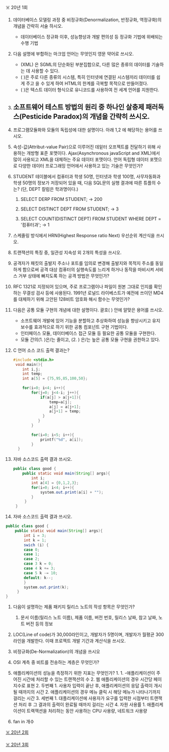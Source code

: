 ☠️ 20년 1회

1. 데이터베이스 모델링 과정 중 비정규화(Denormalization, 반정규화, 역정규화)의 개념을 간략히 서술 하시오.
    - 데이터베이스 정규화 이후, 성능향상과 개발 편의성 등 정규화 기법에 위배되는 수행 기법
2. 다음 설명에 부합하는 마크업 언어는 무엇인지 영문 약어로 쓰시오.
    - (XML) 은 SGML의 단순화된 부분집합으로, 다른 많은 종류의 데이터를 기술하는 데 사용할 수 있다.
    - ( )은 주로 다른 종류의 시스템, 특히 인터넷에 연결된 시스템끼리 데이터를 쉽게 주고 을 수 있게 하여 HTML의 한계를 극복할 목적으로 만들어졌다.
    - ( )은 텍스트 데이터 형식으로 유니코드를 사용하여 전 세계 언어를 지원한다.
3. 소프트웨어 테스트 방법의 원리 중 하나인 살충제 패러독스(Pesticide Paradox)의 개념을 간략히 쓰시오.
    - 
4. 프로그램모듈화와 모듈의 독립성에 대한 설명이다. 아래 1,2 에 해당하는 용어를 쓰시오.
5. 속성-값(Attribut-value Pair)으로 이루어진 데잍터 오프젝트를 전달하기 위해 사용하는 개방형 표준 포맷이다. Ajax(Asynchronous javaScript and XML)에서 많이 사용되고 XML을 대체하는 주요 데이터 포맷이다. 언어 독립형 데이터 포맷으로 다양한 데이터 프로그래밍 언어에서  사용하고 있는 기술은 무엇인가?
6. STUDENT 테이블에서 컴퓨터과 학생 50명, 인터넷과 학생 100명, 사무자동화과 학생 50명의 정보가 저장되어 있을 때, 다음 SQL문의 실행 결과에 따른 튜플의 수는? (단, DEPT 칼럼은 학과명이다.)
    
    1) SELECT DERP FROM STUDENT;  → 200
    
    2) SELECT DISTINCT DEPT FROM STUDENT;  → 3
    
    3) SELECT COUNT(DISTINCT DEPT) FROM STUDENT WHERE DEPT = '컴퓨터과';  → 1
    
7. 스케줄링 방식에서 HRN(Highest Response ratio Next) 우선순위 계산식을 쓰시오.
8. 트랜잭션의 특징 중, 일관성 지속성 외 2개의 특성을 쓰시오.
9. 공격자가 패킷의 출발지 주소나 포트를 임의로 변경해 출발지와 목적지 주소를 동일하게 함으로써 공격 대상 컴퓨터의 실행속도를 느리게 하거나 동작을 마비시켜 서비스 거부 상태에 빠지도록 하는 공격 방법은 무엇인가?
10. RFC 1321로 지정되어 있으며, 주로 프로그램이나 파일이 원본 그대로 인지를 확인하는 무결성 검사 등에 사용된다. 1991년 로널드 라이베스트가 예전에 쓰이던 MD4를 대체하기 위해 고안된 128비트 암호화 해시 함수는 무엇인가?
11. 다음은 공통 모듈 구현의 개념에 대한 설명이다. 괄호( ) 안에 알맞은 용어를 쓰시오.
    - 소프트웨어 개발에 있어 기능을 분할하고 추상화하여 성능을 향상시키고 유지보수를 효과적으로 하기 위한 공통 컴포넌트 구현 기법이다.
    - 인터페이스 모듈, 데이터베이스 접근 모듈 등 필요한 공통 모듈을 구현한다.
    - 모듈 간의(1.  )은/는 줄이고, (2. ) 은/는 높은 공통 모듈 구현을 권한하고 있다.
12. C 언어 소스 코드 출력 결과는?
    
    ```c
    #include <stdio.h>
     void main(){
     	int i,j;
        int temp;
        int a[5] = {75,95,85,100,50};
        
        for(i=0; i<4; i++){
        	for(j=0; j<4-i; j++){
            	if(a[j] > a[j+1]){
                	temp=a[j];
                    a[j] = a[j+1];
                    a[j+1] = temp;
                 }
               }
            }
            
           	for(i=0; i<5; i++){
            	printf("%d", a[i]);
            }
      }
    ```
    
13. 자바 소스코드 출력 결과 쓰시오.
    
    ```java
    public class good {
    	public static void main(String[] args){
        	int i;
            int a[4] = {0,1,2,3};
            for(i=0; i<4; i++){
            	system.out.print(a[i] + "");
            }
         }
     }
    
    ```
    
14. 자바 소스코드 출력 결과 쓰시오.

```java
public class good {
	public static void main(String[] args){
    	int i = 3;
        int k = 1;
        swich (i) {
        case 0;
        case 1;
        case 2;
        case 3 k = 0;
        case 4 k += 3;
        case 5 k -= 10;
        default: k--;
        }
        system.out.print(k);
     }
}

```

1. 다음이 설명하는 제품 패키지 릴리스 노트의 작성 항목은 무엇인가?
    1. 문서 이름(릴리스 노트 이름), 제품 이름, 버전 번호, 릴리스 날짜, 참고 날짜, 노트 버전 등의 정보
2. LOC(Line of code)가 30,000라인이고, 개발자가 5명이며, 개발자가 월평균 300라인을 개발한다. 이때 프로젝트 개발 기간과 계산식을 쓰시오.
3. 비정규화(De-Normalization)의 개념을 쓰시오
4. OSI 계측 중 비트를 전송하는 계층은 무엇인가?
5. 애플리케이션의 성능을 측정하기 위한 지표는 무엇인가?
    1. 
        1. -애플리케이션이 주어진 시간에 처리할 수 있는 트랜잭션의 수
        2. 웹 애플리케이션의 경우 시간당 페이지수로 표현
    2. 두번째
        1. 사용자 입력이 끝난 후, 애플리케이션의 응답 출력이 개시 될 때까지의 시간
        2. 애플리케이션의 경우 메뉴 클릭 시 해당 메뉴가 나타나기까지 걸리는 시간
    3. 세번째 
        1. 대플리케이션에 사용자가 요구를 입력한 시점부터 트랜잭션 처리 후 그 결과의 출력이 완료될 때까지 걸리는 시간
    4. 자원 사용률
        1. 애플리케이션이 트랙잭션을 처리하는 동안 사용하는 CPU 사용량, 네트워크 사용량
    
6. fan in 개수

[☠️ 20년 2회](https://www.notion.so/20-2-38b63c8ad2fb46618a9c266f83d1ce71?pvs=21)

[☠️ 20년 3회](https://www.notion.so/20-3-bcb20b97fe8f4854ab81b0121436bf53?pvs=21)